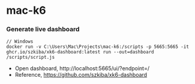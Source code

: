 # mac-k6

### Generate live dashboard

```
// Windows
docker run -v C:\Users\Mac\Projects\mac-k6:/scripts -p 5665:5665 -it ghcr.io/szkiba/xk6-dashboard:latest run --out=dashboard /scripts/script.js
```

* Open dashboard, http://localhost:5665/ui/?endpoint=/
* Reference, https://github.com/szkiba/xk6-dashboard